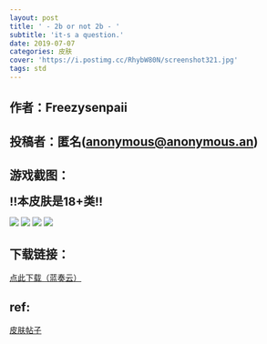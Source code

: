 ```yaml
---
layout: post
title: ' - 2b or not 2b - '
subtitle: 'it·s a question.'
date: 2019-07-07
categories: 皮肤
cover: 'https://i.postimg.cc/RhybW80N/screenshot321.jpg'
tags: std
---
```


## 作者：Freezysenpaii

## 投稿者：匿名(anonymous@anonymous.an)
 
## 游戏截图：

<big><big><strong><red>!!本皮肤是18+类!!</red></strong></big></big>

<img src="https://i.postimg.cc/5NXhf5tX/screenshot317.jpg">

<img src="https://i.postimg.cc/SKh3Lwf9/screenshot318.jpg">

<img src="https://i.postimg.cc/1tRd2wT5/screenshot319.jpg">

<img src="https://i.postimg.cc/RhybW80N/screenshot321.jpg">



## 下载链接：

[点此下载（蓝奏云）](https://www.lanzous.com/i4vom0b)

## ref:

[皮肤帖子](https://www.reddit.com/r/OsuSkins/comments/c2w1bd/2b_or_not_2b_std/)